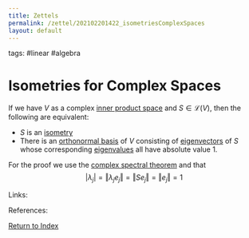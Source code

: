 ```yaml
---
title: Zettels
permalink: /zettel/202102201422_isometriesComplexSpaces
layout: default
---
```

tags: #linear #algebra

# Isometries for Complex Spaces

If we have $V$ as a complex [inner product space](202102141708_innerProductSpace) and $S \in \mathcal{L}(V)$, then the following 
are equivalent:
- $S$ is an [isometry](202102201248_isometryDefinition)
- There is an [orthonormal basis](202102142105_orthonormalBasisDefinition) of $V$ consisting of [eigenvectors](202102120943_eigenvectorDefinition) 
  of $S$ whose corresponding [eigenvalues](202102120912_eigenvalueDefinition) all have absolute value 1.
  
For the proof we use the [complex spectral theorem](202102182045_complexSpectralTheorem) and that 
$$
\vert \lambda_j \vert = \Vert \lambda_j e_j \Vert = \Vert S e_j \Vert = \Vert e_j \Vert = 1
$$

Links: 

References: 

[Return to Index](index)